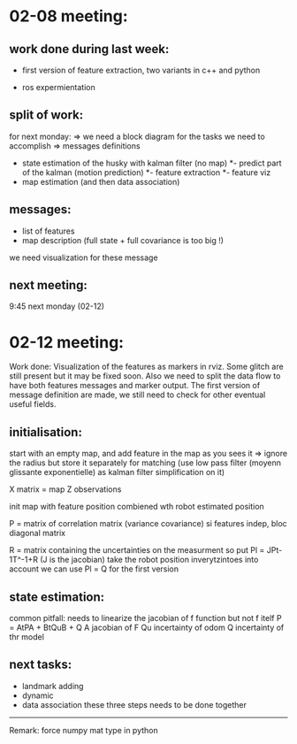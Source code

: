 02-08 meeting:
==============

work done during last week:
---------------------------

* first version of feature extraction, two variants in c++ and python
+ ros expermientation


split of work:
--------------

for next monday:
=> we need a block diagram for the tasks we need to accomplish
=> messages definitions

- state estimation of the husky with kalman filter (no map)
*- predict part of the kalman (motion prediction)
*- feature extraction
*- feature viz
- map estimation (and then data association)



messages:
---------
- list of features
- map description (full state + full covariance is too big !)

we need visualization for these message


next meeting:
-------------

9:45 next monday (02-12)


02-12 meeting:
==============

Work done: Visualization of the features as markers in rviz. Some glitch are still present but it may be fixed soon.
Also we need to split the data flow to have both features messages and marker output.
The first version of message definition are made, we still need to check for other eventual useful fields.

initialisation:
---------------
start with an empty map, and add feature in the map as you sees it
=> ignore the radius but store it separately for matching (use low pass filter (moyenn glissante exponentielle) as kalman filter simplification on it)

X matrix = map
Z observations

init map with feature position combiened wth robot estimated position

P = matrix of correlation matrix (variance covariance)
        si features indep, bloc diagonal matrix

R = matrix containing the uncertainties on the measurment
so put Pl = JPt-1T^-1+R (J is the jacobian) take the robot position inverytzintoes into account
we can use Pl = Q for the first version

state estimation:
-----------------

common pitfall: needs to linearize the jacobian of f function but not f itelf
P = AtPA + BtQuB + Q
A jacobian of F
Qu incertainty of odom
Q incertainty of thr model


next tasks:
-----------
- landmark adding
- dynamic
- data association
these three steps needs to be done together

___________________
Remark:
force numpy mat type in python